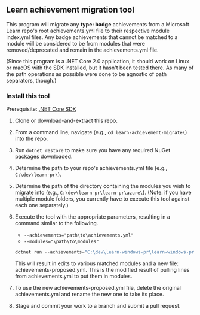 ## Learn achievement migration tool

This program will migrate any **type: badge** achievements from a Microsoft Learn repo's root achievements.yml file to their respective module index.yml files. Any badge achievements that cannot be matched to a module will be considered to be from modules that were removed/deprecated and remain in the achievements.yml file.

(Since this program is a .NET Core 2.0 application, it should work on Linux or macOS with the SDK installed, but it hasn't been tested there. As many of the path operations as possible were done to be agnostic of path separators, though.)

### Install this tool

Prerequisite: [.NET Core SDK](https://dotnet.microsoft.com/learn/dotnet/hello-world-tutorial#install)

1. Clone or download-and-extract this repo.
1. From a command line, navigate (e.g., `cd learn-achievement-migrate\`) into the repo.
1. Run `dotnet restore` to make sure you have any required NuGet packages downloaded.
1. Determine the path to your repo's achievements.yml file (e.g., `C:\dev\learn-pr\`).
1. Determine the path of the directory containing the modules you wish to migrate into (e.g., `C:\dev\learn-pr\learn-pr\azure\`). (Note: if you have multiple module folders, you currently have to execute this tool against each one separately.)
1. Execute the tool with the appropriate parameters, resulting in a command similar to the following.

    * `--achievements="path\to\achievements.yml"`
    * `--modules="\path\to\modules"`
  
    ```powershell
    dotnet run --achievements="C:\dev\learn-windows-pr\learn-windows-pr\achievements.yml" --modules="C:\dev\learn-windows-pr\learn-windows-pr\windows"
    ```
    
    This will result in edits to various matched modules and a new file: achievements-proposed.yml. This is the modified result of pulling lines from achievements.yml to put them in modules.

1. To use the new achievements-proposed.yml file, delete the original achievements.yml and rename the new one to take its place.
1. Stage and commit your work to a branch and submit a pull request.
